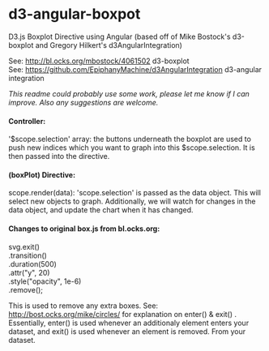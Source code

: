 d3-angular-boxpot
=================

D3.js Boxplot Directive using Angular 
(based off of Mike Bostock's d3-boxplot and Gregory Hilkert's d3AngularIntegration)

See: http://bl.ocks.org/mbostock/4061502   d3-boxplot <br/>
See: https://github.com/EpiphanyMachine/d3AngularIntegration   d3-angular integration


<i>This readme could probably use some work, please let me know if I can improve. Also any suggestions are welcome.</i>







<h4><b> Controller: </b></h4>
'$scope.selection' array: the buttons underneath the boxplot are used to push new indices which you want to graph into this $scope.selection. It is then passed into the directive.




<b><h4> (boxPlot) Directive: </b></h4>
scope.render(data): 'scope.selection' is passed as the data object. This will select new objects to graph. Additionally, we will watch for changes in the data object, and update the chart when it has changed. 



<b><h4> Changes to original box.js from bl.ocks.org: </b></h4>
svg.exit()<br/> .transition()
<br/>    .duration(500)
<br/>    .attr("y", 20)
<br/>    .style("opacity", 1e-6)
<br/>    .remove();
    
This is used to remove any extra boxes. See: http://bost.ocks.org/mike/circles/ for explanation on enter() & exit() .
Essentially, enter() is used whenever an additionaly element enters your dataset, and exit() is used whenever an element is removed. From your dataset.

